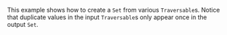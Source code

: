 This example shows how to create a `Set` from various `Traversable`s. Notice that duplicate values in the input `Traversable`s only appear once in the output `Set`.
